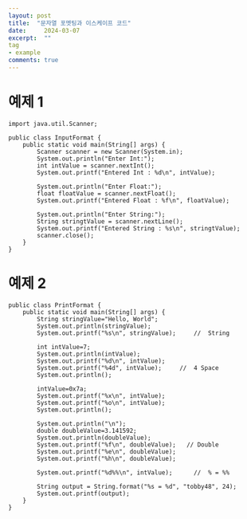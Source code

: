 ```yaml
---
layout: post
title:  "문자열 포멧팅과 이스케이프 코드"
date:     2024-03-07
excerpt:  ""
tag
- example
comments: true
---
```


# 예제 1
    import java.util.Scanner;

    public class InputFormat {
    	public static void main(String[] args) {
    		Scanner scanner = new Scanner(System.in);
    		System.out.println("Enter Int:"); 
    		int intValue = scanner.nextInt();
    		System.out.printf("Entered Int : %d\n", intValue);
		
    		System.out.println("Enter Float:"); 
    		float floatValue = scanner.nextFloat();
    		System.out.printf("Entered Float : %f\n", floatValue);
		
    		System.out.println("Enter String:"); 
    		String stringtValue = scanner.nextLine();
    		System.out.printf("Entered String : %s\n", stringtValue);
    		scanner.close();
    	}
    }

# 예제 2
    public class PrintFormat {
    	public static void main(String[] args) { 
    		String stringValue="Hello, World";
    		System.out.println(stringValue);
    		System.out.printf("%s\n", stringValue);		//	String
	
    		int intValue=7;
    		System.out.println(intValue);
    		System.out.printf("%d\n", intValue);
    		System.out.printf("%4d", intValue);		//	4 Space
    		System.out.println();
			
    		intValue=0x7a;
    		System.out.printf("%x\n", intValue);
    		System.out.printf("%o\n", intValue);
    		System.out.println();
			
    		System.out.println("\n");
    		double doubleValue=3.141592;
    		System.out.println(doubleValue);
        	System.out.printf("%f\n", doubleValue);   // Double
    		System.out.printf("%e\n", doubleValue);
    		System.out.printf("%h\n", doubleValue);
		
    		System.out.printf("%d%%\n", intValue);		//	% = %%
		
    		String output = String.format("%s = %d", "tobby48", 24);
    		System.out.printf(output);
    	}
    }